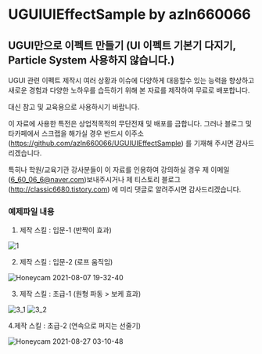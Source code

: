# UGUIUIEffectSample by azln660066

## UGUI만으로 이펙트 만들기 (UI 이펙트 기본기 다지기, Particle System 사용하지 않습니다.)

UGUI 관련 이펙트 제작시 여러 상황과 이슈에 다양하게 대응할수 있는 능력을 향상하고 새로운 경험과 다양한 노하우를 습득하기 위해
본 자료를 제작하여 무료로 배포합니다.

대신 참고 및 교육용으로 사용하시기 바랍니다.

이 자료에 사용한 특전은 상업적목적의 무단전재 및 배포를 금합니다.
그러나 블로그 및 타카페에서 스크랩을 해가실 경우 반드시 이주소(https://github.com/azln660066/UGUIUIEffectSample) 를
기재해 주시면 감사드리겠습니다.

특히나 학원/교육기관 강사분들이 이 자료를 인용하여 강의하실 경우
제 이메일(6_60_06_6@naver.com)보내주시거나 제 티스토리 블로그(http://classic6680.tistory.com) 에 미리 댓글로 알려주시면 감사드리겠습니다.










### 예제파일 내용 ###



1. 제작 스킬 : 입문-1 (반짝이 효과)

![1](https://user-images.githubusercontent.com/89733246/132146530-db0954ee-6c56-4e39-864e-e214257d52e4.gif)





2. 제작 스킬 : 입문-2 (로프 움직임)

![Honeycam 2021-08-07 19-32-40](https://user-images.githubusercontent.com/89733246/132146630-322546ae-f5f5-4902-934b-4f4317f3fd2b.gif)




3. 제작 스킬 : 초급-1 (원형 파동 > 보케 효과)

![3_1](https://user-images.githubusercontent.com/89733246/132146877-75297d45-45b0-4750-863c-6e67a4e024bd.gif) ![3_2](https://user-images.githubusercontent.com/89733246/132146882-7aaff27b-f2e9-4897-b208-091a9d85fd24.gif)




4.제작 스킬 : 초급-2 (연속으로 퍼지는 선줄기)

![Honeycam 2021-08-27 03-10-48](https://user-images.githubusercontent.com/89733246/132146921-69198fcb-2c72-41b3-8850-0230a34af5de.gif)














